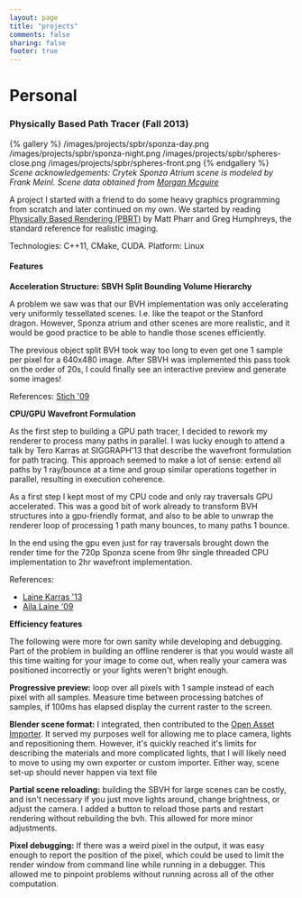 ```yaml
---
layout: page
title: "projects"
comments: false
sharing: false
footer: true
---
```


# Personal

### Physically Based Path Tracer (Fall 2013)
{% gallery %}
/images/projects/spbr/sponza-day.png
/images/projects/spbr/sponza-night.png
/images/projects/spbr/spheres-close.png
/images/projects/spbr/spheres-front.png
{% endgallery %}
*Scene acknowledgements: Crytek Sponza Atrium scene is modeled by Frank Meinl. Scene data obtained from [Morgan Mcguire](http://graphics.cs.williams.edu/data/meshes.xml)*

A project I started with a friend to do some heavy graphics programming from scratch and later continued on my own. We started by reading [Physically Based Rendering (PBRT)](http://www.pbrt.org) by Matt Pharr and Greg Humphreys, the standard reference for realistic imaging. 

Technologies: C++11, CMake, CUDA.
Platform: Linux

#### Features
**Acceleration Structure: SBVH Split Bounding Volume Hierarchy**

A problem we saw was that our BVH implementation was only accelerating very uniformly tessellated scenes. I.e. like the teapot or the Stanford dragon. However, Sponza atrium and other scenes are more realistic, and it would be good practice to be able to handle those scenes efficiently.

The previous object split BVH took way too long to even get one 1 sample per pixel for a 640x480 image. After SBVH was implemented this pass took on the order of 20s, I could finally see an interactive preview and generate some images!

References: [Stich '09](http://www.nvidia.com/docs/IO/77714/sbvh.pdf)

**CPU/GPU Wavefront Formulation**

As the first step to building a GPU path tracer, I decided to rework my renderer to process many paths in parallel. I was lucky enough to attend a talk by Tero Karras at SIGGRAPH'13 that describe the wavefront formulation for path tracing. This approach seemed to make a lot of sense: extend all paths by 1 ray/bounce at a time and group similar operations together in parallel, resulting in execution coherence. 

As a first step I kept most of my CPU code and only ray traversals GPU accelerated. This was a good bit of work already to transform BVH structures into a gpu-friendly format, and also to be able to unwrap the renderer loop of processing 1 path many bounces, to many paths 1 bounce.

In the end using the gpu even just for ray traversals brought down the render time for the 720p Sponza scene from 9hr single threaded CPU implementation to 2hr wavefront implementation. 

References: 

* [Laine Karras '13](https://research.nvidia.com/publication/megakernels-considered-harmful-wavefront-path-tracing-gpus)
* [Aila Laine '09](http://www.nvidia.com/object/nvidia_research_pub_011.html)

**Efficiency features**

The following were more for own sanity while developing and debugging. Part of the problem in building an offline renderer is that you would waste all this time waiting for your image to come out, when really your camera was positioned incorrectly or your lights weren't bright enough. 

**Progressive preview:** loop over all pixels with 1 sample instead of each pixel with all samples. Measure time between processing batches of samples, if 100ms has elapsed display the current raster to the screen.

**Blender scene format:** I integrated, then contributed to the [Open Asset Importer](http://github.com/assimp). It served my purposes well for allowing me to place camera, lights and repositioning them. However, it's quickly reached it's limits for describing the materials and more complicated lights, that I will likely need to move to using my own exporter or custom importer. Either way, scene set-up should never happen via text file

**Partial scene reloading:** building the SBVH for large scenes can be costly, and isn't necessary if you just move lights around, change brightness, or adjust the camera. I added a button to reload those parts and restart rendering without rebuilding the bvh. This allowed for more minor adjustments.

**Pixel debugging:** If there was a weird pixel in the output, it was easy enough to report the position of the pixel, which could be used to limit the render window from command line while running in a debugger. This allowed me to pinpoint problems without running across all of the other computation.


